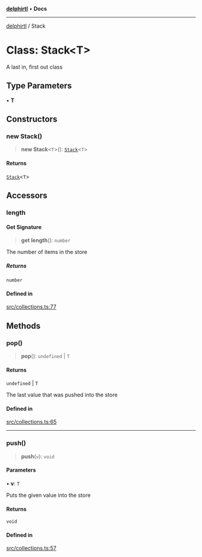 [**delphirtl**](../README.md) • **Docs**

***

[delphirtl](../globals.md) / Stack

# Class: Stack\<T\>

A last in, first out class

## Type Parameters

• **T**

## Constructors

### new Stack()

> **new Stack**\<`T`\>(): [`Stack`](Stack.md)\<`T`\>

#### Returns

[`Stack`](Stack.md)\<`T`\>

## Accessors

### length

#### Get Signature

> **get** **length**(): `number`

The number of items in the store

##### Returns

`number`

#### Defined in

[src/collections.ts:77](https://github.com/chuacw/delphirtl/blob/3204d33881fa10f212cb716c105eeee0d44571fa/src/collections.ts#L77)

## Methods

### pop()

> **pop**(): `undefined` \| `T`

#### Returns

`undefined` \| `T`

The last value that was pushed into the store

#### Defined in

[src/collections.ts:65](https://github.com/chuacw/delphirtl/blob/3204d33881fa10f212cb716c105eeee0d44571fa/src/collections.ts#L65)

***

### push()

> **push**(`v`): `void`

#### Parameters

• **v**: `T`

Puts the given value into the store

#### Returns

`void`

#### Defined in

[src/collections.ts:57](https://github.com/chuacw/delphirtl/blob/3204d33881fa10f212cb716c105eeee0d44571fa/src/collections.ts#L57)
